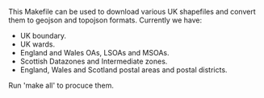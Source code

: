 This Makefile can be used to download various UK shapefiles and convert them to geojson and topojson formats. Currently we have:

- UK boundary.
- UK wards.
- England and Wales OAs, LSOAs and MSOAs.
- Scottish Datazones and Intermediate zones.
- England, Wales and Scotland postal areas and postal districts.

Run 'make all' to procuce them.